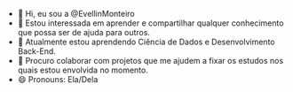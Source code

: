 - 👋 Hi, eu sou a @EvellinMonteiro
- 👀 Estou interessada em aprender e compartilhar qualquer conhecimento que possa ser de ajuda para outros.
- 🌱 Atualmente estou aprendendo Ciência de Dados e Desenvolvimento Back-End.
- 💞️ Procuro colaborar com projetos que me ajudem a fixar os estudos nos quais estou envolvida no momento.
- 😄 Pronouns: Ela/Dela

<!---
EvellinMonteiro/EvellinMonteiro is a ✨ special ✨ repository because its `README.md` (this file) appears on your GitHub profile.
You can click the Preview link to take a look at your changes.
--->
